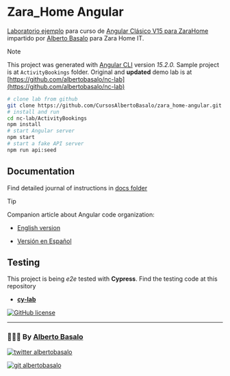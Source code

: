 # Zara_Home Angular

[Laboratorio ejemplo](https://github.com/CursosAlbertoBasalo/zara_home-angular) para curso de [Angular Clásico V15 para ZaraHome](./docs/0%20-%20Angular%20Clásico%20V15.md) impartido por [Alberto Basalo](https://albertobasalo.dev) para Zara Home IT.

> [!NOTE]
> This project was generated with [Angular CLI](https://github.com/angular/angular-cli) version _15.2.0._
> Sample project is at `ActivityBookings` folder.
> Original and **updated** demo lab is at [https://github.com/albertobasalo/nc-lab](https://github.com/albertobasalo/nc-lab)

```bash
# clone lab from github
git clone https://github.com/CursosAlbertoBasalo/zara_home-angular.git
# install and run
cd nc-lab/ActivityBookings
npm install
# start Angular server
npm start
# start a fake API server
npm run api:seed
```

## Documentation

Find detailed journal of instructions in [docs folder](./docs/)

> [!TIP]
> Companion article about Angular code organization:

- [English version](https://medium.com/@albertobasalo/file-and-folder-structure-for-angular-applications-3130efc582e3)

- [Versión en Español](https://www.linkedin.com/pulse/estructura-de-archivos-y-carpetas-para-aplicaciones-angular-basalo-3vcff)

## Testing

This project is being _e2e_ tested with **Cypress**. Find the testing code at this repository

- [**cy-lab**](https://github.com/AlbertoBasalo/cy-lab)

[![GitHub license](https://img.shields.io/github/license/AlbertoBasalo/cy-lab?style=for-the-badge)](https://albertobasalo.dev)

---

<footer>
  <h3>🧑🏼‍💻 By <a href="https://albertobasalo.dev" target="blank">Alberto Basalo</a> </h3>
  <p>
    <a href="https://twitter.com/albertobasalo" target="blank">
      <img src="https://img.shields.io/twitter/follow/albertobasalo?logo=twitter&style=for-the-badge" alt="twitter albertobasalo" />
    </a>
  </p>
  <p>
    <a href="https://github.com/albertobasalo" target="blank">
      <img 
        src="https://img.shields.io/github/followers/albertobasalo?logo=github&label=profile albertobasalo&style=for-the-badge" alt="git albertobasalo" />
    </a>
  </p>
</footer>
